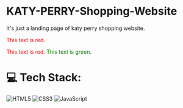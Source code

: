 # KATY-PERRY-Shopping-Website
It's just a landing page of katy perry shopping website.

<span style="color: red;">This text is red.</span>

<span style="color: red;">This text is red.</span>
<span style="color: green;">This text is green.</span>

# 💻 Tech Stack:
![HTML5](https://img.shields.io/badge/html5-%23E34F26.svg?style=for-the-badge&logo=html5&logoColor=white)
![CSS3](https://img.shields.io/badge/css3-%231572B6.svg?style=for-the-badge&logo=css3&logoColor=white)
![JavaScript](https://img.shields.io/badge/javascript-%23323330.svg?style=for-the-badge&logo=javascript&logoColor=%23F7DF1E) 